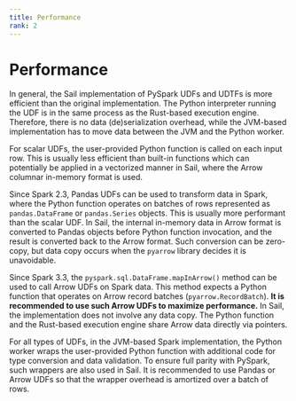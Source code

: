 ```yaml
---
title: Performance
rank: 2
---
```


# Performance

In general, the Sail implementation of PySpark UDFs and UDTFs is more efficient than the original implementation. The Python interpreter running the UDF is in the same process as the Rust-based execution engine. Therefore, there is no data (de)serialization overhead, while the JVM-based implementation has to move data between the JVM and the Python worker.

For scalar UDFs, the user-provided Python function is called on each input row. This is usually less efficient than built-in functions which can potentially be applied in a vectorized manner in Sail, where the Arrow columnar in-memory format is used.

Since Spark 2.3, Pandas UDFs can be used to transform data in Spark, where the Python function operates on batches of rows represented as `pandas.DataFrame` or `pandas.Series` objects.
This is usually more performant than the scalar UDF.
In Sail, the internal in-memory data in Arrow format is converted to Pandas objects before Python function invocation, and the result is converted back to the Arrow format. Such conversion can be zero-copy, but data copy occurs when the `pyarrow` library decides it is unavoidable.

Since Spark 3.3, the `pyspark.sql.DataFrame.mapInArrow()` method can be used to call Arrow UDFs on Spark data. This method expects a Python function that operates on Arrow record batches (`pyarrow.RecordBatch`).
**It is recommended to use such Arrow UDFs to maximize performance.**
In Sail, the implementation does not involve any data copy. The Python function and the Rust-based execution engine share Arrow data directly via pointers.

For all types of UDFs, in the JVM-based Spark implementation, the Python worker wraps the user-provided Python function with additional code for type conversion and data validation.
To ensure full parity with PySpark, such wrappers are also used in Sail.
It is recommended to use Pandas or Arrow UDFs so that the wrapper overhead is amortized over a batch of rows.
